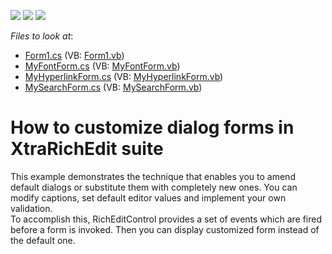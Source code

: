 <!-- default badges list -->
![](https://img.shields.io/endpoint?url=https://codecentral.devexpress.com/api/v1/VersionRange/128609873/11.1.4%2B)
[![](https://img.shields.io/badge/Open_in_DevExpress_Support_Center-FF7200?style=flat-square&logo=DevExpress&logoColor=white)](https://supportcenter.devexpress.com/ticket/details/E3095)
[![](https://img.shields.io/badge/📖_How_to_use_DevExpress_Examples-e9f6fc?style=flat-square)](https://docs.devexpress.com/GeneralInformation/403183)
<!-- default badges end -->
<!-- default file list -->
*Files to look at*:

* [Form1.cs](./CS/CustomDialogs/Form1.cs) (VB: [Form1.vb](./VB/CustomDialogs/Form1.vb))
* [MyFontForm.cs](./CS/CustomDialogs/MyFontForm.cs) (VB: [MyFontForm.vb](./VB/CustomDialogs/MyFontForm.vb))
* [MyHyperlinkForm.cs](./CS/CustomDialogs/MyHyperlinkForm.cs) (VB: [MyHyperlinkForm.vb](./VB/CustomDialogs/MyHyperlinkForm.vb))
* [MySearchForm.cs](./CS/CustomDialogs/MySearchForm.cs) (VB: [MySearchForm.vb](./VB/CustomDialogs/MySearchForm.vb))
<!-- default file list end -->
# How to customize dialog forms in XtraRichEdit suite


<p>This example demonstrates the technique that enables you to amend default dialogs or substitute them with completely new ones. You can modify captions, set default editor values and implement your own validation.<br />
To accomplish this, RichEditControl provides a set of events which are fired before a form is invoked. Then you can display customized form instead of the default one.</p>

<br/>


